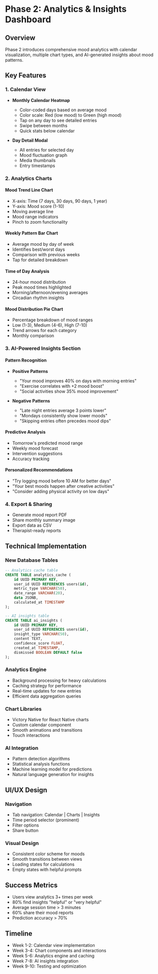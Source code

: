 # Phase 2: Analytics & Insights Dashboard

## Overview
Phase 2 introduces comprehensive mood analytics with calendar visualization, multiple chart types, and AI-generated insights about mood patterns.

## Key Features

### 1. Calendar View
- **Monthly Calendar Heatmap**
  - Color-coded days based on average mood
  - Color scale: Red (low mood) to Green (high mood)
  - Tap on any day to see detailed entries
  - Swipe between months
  - Quick stats below calendar

- **Day Detail Modal**
  - All entries for selected day
  - Mood fluctuation graph
  - Media thumbnails
  - Entry timestamps

### 2. Analytics Charts

#### Mood Trend Line Chart
- X-axis: Time (7 days, 30 days, 90 days, 1 year)
- Y-axis: Mood score (1-10)
- Moving average line
- Mood range indicators
- Pinch to zoom functionality

#### Weekly Pattern Bar Chart
- Average mood by day of week
- Identifies best/worst days
- Comparison with previous weeks
- Tap for detailed breakdown

#### Time of Day Analysis
- 24-hour mood distribution
- Peak mood times highlighted
- Morning/afternoon/evening averages
- Circadian rhythm insights

#### Mood Distribution Pie Chart
- Percentage breakdown of mood ranges
- Low (1-3), Medium (4-6), High (7-10)
- Trend arrows for each category
- Monthly comparison

### 3. AI-Powered Insights Section

#### Pattern Recognition
- **Positive Patterns**
  - "Your mood improves 40% on days with morning entries"
  - "Exercise correlates with +2 mood boost"
  - "Social activities show 35% mood improvement"

- **Negative Patterns**
  - "Late night entries average 3 points lower"
  - "Mondays consistently show lower moods"
  - "Skipping entries often precedes mood dips"

#### Predictive Analysis
- Tomorrow's predicted mood range
- Weekly mood forecast
- Intervention suggestions
- Accuracy tracking

#### Personalized Recommendations
- "Try logging mood before 10 AM for better days"
- "Your best moods happen after creative activities"
- "Consider adding physical activity on low days"

### 4. Export & Sharing
- Generate mood report PDF
- Share monthly summary image
- Export data as CSV
- Therapist-ready reports

## Technical Implementation

### New Database Tables
```sql
-- Analytics cache table
CREATE TABLE analytics_cache (
    id UUID PRIMARY KEY,
    user_id UUID REFERENCES users(id),
    metric_type VARCHAR(50),
    date_range VARCHAR(20),
    data JSONB,
    calculated_at TIMESTAMP
);

-- AI insights table
CREATE TABLE ai_insights (
    id UUID PRIMARY KEY,
    user_id UUID REFERENCES users(id),
    insight_type VARCHAR(50),
    content TEXT,
    confidence_score FLOAT,
    created_at TIMESTAMP,
    dismissed BOOLEAN DEFAULT false
);
```

### Analytics Engine
- Background processing for heavy calculations
- Caching strategy for performance
- Real-time updates for new entries
- Efficient data aggregation queries

### Chart Libraries
- Victory Native for React Native charts
- Custom calendar component
- Smooth animations and transitions
- Touch interactions

### AI Integration
- Pattern detection algorithms
- Statistical analysis functions
- Machine learning model for predictions
- Natural language generation for insights

## UI/UX Design

### Navigation
- Tab navigation: Calendar | Charts | Insights
- Time period selector (prominent)
- Filter options
- Share button

### Visual Design
- Consistent color scheme for moods
- Smooth transitions between views
- Loading states for calculations
- Empty states with helpful prompts

## Success Metrics
- Users view analytics 3+ times per week
- 80% find insights "helpful" or "very helpful"
- Average session time > 3 minutes
- 60% share their mood reports
- Prediction accuracy > 70%

## Timeline
- Week 1-2: Calendar view implementation
- Week 3-4: Chart components and interactions
- Week 5-6: Analytics engine and caching
- Week 7-8: AI insights integration
- Week 9-10: Testing and optimization